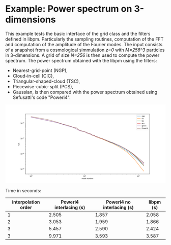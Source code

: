 Example: Power spectrum on 3-dimensions
=======================================

This example tests the basic interface of the 
grid class and the filters defined in libpm.
Particularly the sampling routines, computation of the FFT
and computation of the amplitude of the Fourier modes.
The input consists of a snapshot from a cosmological simmulation 
*z=0* with *M=256^3* particles in 3-dimensions.
A grid of size *N=256* is then used to compute the power spectrum.
The power spectrum obtained with the libpm
using the filters:
- Nearest-grid-point (NGP),
- Cloud-in-cell (CIC),
- Triangular-shaped-cloud (TSC),
- Piecewise-cubic-split (PCS),
- Gaussian,
is then compared with the power spectrum obtained
using Sefusatti's code "Poweri4".

![](./assets/power-3d.png)

Time in seconds:

|interpolation order|Poweri4 interlacing (s)|Poweri4 no interlacing (s)|libpm (s)|
|---|---|---|---|
|1|2.505|1.857|2.058|
|2|3.053|1.959|1.866|
|3|5.457|2.590|2.424|
|3|9.971|3.593|3.587|
